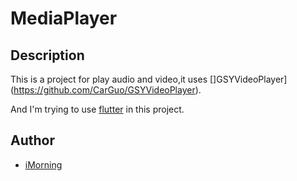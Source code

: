 # MediaPlayer

## Description

This is a project for play audio and video,it uses []GSYVideoPlayer](https://github.com/CarGuo/GSYVideoPlayer).

And I'm trying to use [flutter](https://github.com/flutter/flutter) in this project.

## Author

- [iMorning](https://github.com/catcompany)
